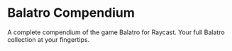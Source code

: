 # Balatro Compendium

A complete compendium of the game Balatro for Raycast. Your full Balatro collection at your fingertips.
